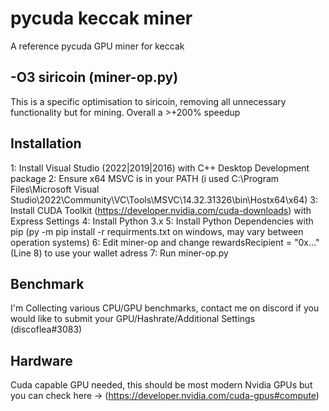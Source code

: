 # pycuda keccak miner
 A reference pycuda GPU miner for keccak 

## -O3 siricoin (miner-op.py)
 This is a specific optimisation to siricoin, removing all unnecessary functionality but for mining. Overall a >+200% speedup

## Installation
 1: Install Visual Studio (2022|2019|2016) with C++ Desktop Development package
 2: Ensure x64 MSVC is in your PATH (i used C:\Program Files\Microsoft Visual Studio\2022\Community\VC\Tools\MSVC\14.32.31326\bin\Hostx64\x64)
 3: Install CUDA Toolkit (https://developer.nvidia.com/cuda-downloads) with Express Settings
 4: Install Python 3.x
 5: Install Python Dependencies with pip (py -m pip install -r requirments.txt on windows, may vary between operation systems)
 6: Edit miner-op and change rewardsRecipient = "0x..." (Line 8) to use your wallet adress
 7: Run miner-op.py

## Benchmark
 I'm Collecting various CPU/GPU benchmarks, contact me on discord if you would like to submit your GPU/Hashrate/Additional Settings (discoflea#3083)

## Hardware
 Cuda capable GPU needed, this should be most modern Nvidia GPUs but you can check here -> (https://developer.nvidia.com/cuda-gpus#compute)
 
